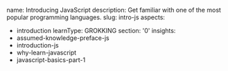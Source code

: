name: Introducing JavaScript
description: Get familiar with one of the most popular programming languages.
slug: intro-js
aspects:
  - introduction
learnType: GROKKING
section: '0'
insights:
  - assumed-knowledge-preface-js
  - introduction-js
  - why-learn-javascript
  - javascript-basics-part-1
